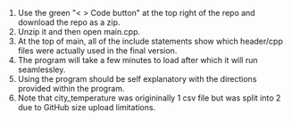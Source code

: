1. Use the green "< > Code button" at the top right of the repo and download the repo as a zip.
2. Unzip it and then open main.cpp.
3. At the top of main, all of the include statements show which header/cpp files were actually used in the final version.
4. The program will take a few minutes to load after which it will run seamlessley.
5. Using the program should be self explanatory with the directions provided within the program.
6. Note that city_temperature was origininally 1 csv file but was split into 2 due to GitHub size upload limitations. 
